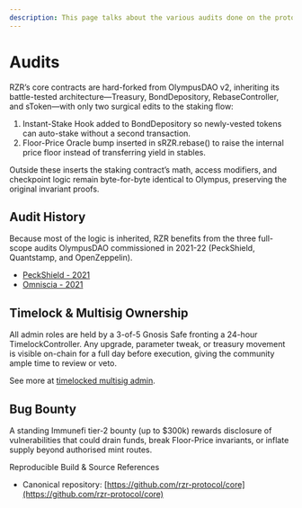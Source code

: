 ```yaml
---
description: This page talks about the various audits done on the protocol
---
```


# Audits

RZR’s core contracts are hard-forked from OlympusDAO v2, inheriting its battle-tested architecture—Treasury, BondDepository, RebaseController, and sToken—with only two surgical edits to the staking flow:

1. Instant-Stake Hook added to BondDepository so newly-vested tokens can auto-stake without a second transaction.
2. Floor-Price Oracle bump inserted in sRZR.rebase() to raise the internal price floor instead of transferring yield in stables.

Outside these inserts the staking contract’s math, access modifiers, and checkpoint logic remain byte-for-byte identical to Olympus, preserving the original invariant proofs.

## Audit History

Because most of the logic is inherited, RZR benefits from the three full-scope audits OlympusDAO commissioned in 2021-22 (PeckShield, Quantstamp, and OpenZeppelin).

- [PeckShield - 2021](https://github.com/peckshield/publications/blob/master/audit_reports/PeckShield-Audit-Report-OlympusDAO-v1.0.pdf)
- [Omniscia - 2021](https://omniscia.io/reports/olympus-dao-protocol-v2/)

## Timelock & Multisig Ownership

All admin roles are held by a 3-of-5 Gnosis Safe fronting a 24-hour TimelockController. Any upgrade, parameter tweak, or treasury movement is visible on-chain for a full day before execution, giving the community ample time to review or veto.

See more at [timelocked multisig admin](timelocked-multisig-admin.md).

## Bug Bounty

A standing Immunefi tier-2 bounty (up to $300k) rewards disclosure of vulnerabilities that could drain funds, break Floor-Price invariants, or inflate supply beyond authorised mint routes.

Reproducible Build & Source References

- Canonical repository: [https://github.com/rzr-protocol/core](https://github.com/rzr-protocol/core)

